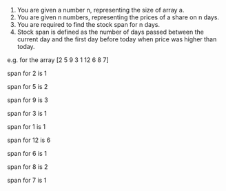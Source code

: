 1. You are given a number n, representing the size of array a.
2. You are given n numbers, representing the prices of a share on n days.
3. You are required to find the stock span for n days.
4. Stock span is defined as the number of days passed between the current day and the first day before today when price was higher than today.

e.g.
for the array [2 5 9 3 1 12 6 8 7]

span for 2 is 1

span for 5 is 2

span for 9 is 3

span for 3 is 1

span for 1 is 1

span for 12 is 6

span for 6 is 1

span for 8 is 2

span for 7 is 1


